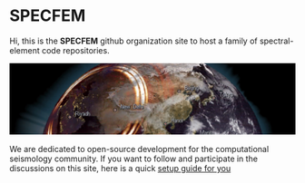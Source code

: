 # SPECFEM

Hi, this is the **SPECFEM** github organization site to host a family of spectral-element code repositories. 

![Earth](figures/earth_banner.jpg "Earth")

We are dedicated to open-source development for the computational seismology community. If you want to follow and participate in the discussions on this site, here is a quick [setup guide for you](docs/specfem_discussions.pdf)




